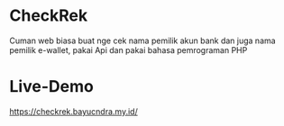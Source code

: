 # CheckRek
Cuman web biasa buat nge cek nama pemilik akun bank dan juga nama pemilik e-wallet, pakai Api dan pakai bahasa pemrograman PHP

# Live-Demo
https://checkrek.bayucndra.my.id/
